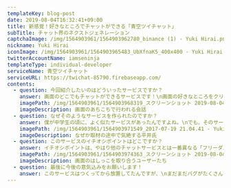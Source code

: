 ```yaml
---
templateKey: blog-post
date: 2019-08-04T16:32:41+09:00
title: 新感覚！好きなところでチャットができる「青空ツイチャット」
subTitle: チャット界のネクストジェネレーション
captchaImage: /img/1564903961/1564903962780_binance (1) - Yuki Hirai.png
nickname: Yuki Hirai
iconImage: /img/1564903961/1564903965483_UbXfnaK5_400x400 - Yuki Hirai.jpg
twitterAccountName: iamseninja
templateType: individual-developer
serviceName: 青空ツイチャット
serviceURL: https://twichat-85790.firebaseapp.com/
contents:
  - question: 今回紹介したいのはどういったサービスですか？
    answer: 画面のどこでもチャットができるサービスです！\n画面の好きなところをクリックすることでメッセージを入力することができます！
    imagePath: /img/1564903961/1564903968319_スクリーンショット 2019-08-04 15.57.17 - Yuki Hirai.png
    imageDescription: 画面のあちこちで行われる会話
  - question: なぜそのようなサービスを作られたのですか？
    answer: 僕が中学生の頃に、よく似たサービスがあったんですよね。\nでも、そのサービスはすでにクローズしてたみたいだったので\n思い出しながら再現してみました\n\nまぁ、出来上がったら全然違うものになっちゃったんですがw
    imagePath: /img/1564903961/1564903971549_2017-07-19 21.04.41 - Yuki Hirai.jpg
    imageDescription: なぜか取材の途中で気絶する平井氏
  - question: このサービスのイチオシポイントはどこですか？
    answer: イチオシポイントは、やはり他のチャットサービスとは一番異なる「フリーダムさ」ですかね\n\nTwitterアカウントでログインするだけで\nあとは画面の好きなところをクリックして会話をはじめるだけ\nどこで会話をするのも自由なところが使ってて気持ちいいかなと思います。
    imagePath: /img/1564903961/1564903974363_スクリーンショット 2019-08-04 16.19.07 - Yuki Hirai.png
    imageDescription: 画面のはしっこを取り合うユーザーたち
  - question: 最後に今後の意気込みをお願いします！
    answer: このサービスはつくってから放置してたんですが、\nまだまだバグがたくさんあるので\nそのあたりを綺麗にしてもっと使いやすくしたいです！
---
```


